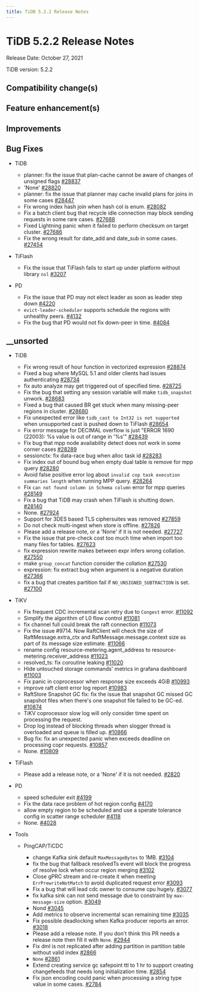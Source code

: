 ```yaml
---
title: TiDB 5.2.2 Release Notes
---
```




# TiDB 5.2.2 Release Notes

Release Date: October 27, 2021

TiDB version: 5.2.2

## Compatibility change(s)

## Feature enhancement(s)

## Improvements

## Bug Fixes

+ TiDB

    - planner: fix the issue that plan-cache cannot be aware of changes of unsigned flags [#28837](https://github.com/pingcap/tidb/pull/28837)
    - 'None' [#28820](https://github.com/pingcap/tidb/pull/28820)
    - planner: fix the issue that planner may cache invalid plans for joins in some cases [#28447](https://github.com/pingcap/tidb/pull/28447)
    - Fix wrong index hash join when hash col is enum. [#28082](https://github.com/pingcap/tidb/pull/28082)
    - Fix a batch client bug that recycle idle connection may block sending requests in some rare cases. [#27688](https://github.com/pingcap/tidb/pull/27688)
    - Fixed Lightning panic when it failed to perform checksum on target cluster. [#27686](https://github.com/pingcap/tidb/pull/27686)
    - Fix the wrong result for date_add and date_sub in some cases. [#27454](https://github.com/pingcap/tidb/pull/27454)

+ TiFlash

    - Fix the issue that TiFlash fails to start up under platform without library `nsl` [#3207](https://github.com/pingcap/tics/pull/3207)

+ PD

    - Fix the issue that PD may not elect leader as soon as leader step down [#4220](https://github.com/tikv/pd/pull/4220)
    - `evict-leader-scheduler` supports schedule the regions with unhealthy peers. [#4132](https://github.com/tikv/pd/pull/4132)
    - Fix the bug that PD would not fix down-peer in time. [#4084](https://github.com/tikv/pd/pull/4084)

## __unsorted

+ TiDB

    - Fix wrong result of hour function in vectorized expression [#28874](https://github.com/pingcap/tidb/pull/28874)
    - Fixed a bug where MySQL 5.1 and older clients had issues authenticating [#28734](https://github.com/pingcap/tidb/pull/28734)
    - fix auto analyze may get triggered out of specified time. [#28725](https://github.com/pingcap/tidb/pull/28725)
    - Fix the bug that setting any session variable will make `tidb_snapshot` unwork. [#28683](https://github.com/pingcap/tidb/pull/28683)
    - Fixed a bug that caused BR get stuck when many missing-peer regions in cluster. [#28680](https://github.com/pingcap/tidb/pull/28680)
    - Fix unexpected error like `tidb_cast to Int32 is not supported` when unsupported cast is pushed down to TiFlash [#28654](https://github.com/pingcap/tidb/pull/28654)
    - Fix error message for DECIMAL overflow is just "ERROR 1690 (22003): %s value is out of range in '%s'" [#28439](https://github.com/pingcap/tidb/pull/28439)
    - Fix bug that mpp node availability detect does not work in some corner cases [#28289](https://github.com/pingcap/tidb/pull/28289)
    - sessionctx: fix data-race bug when alloc task id [#28283](https://github.com/pingcap/tidb/pull/28283)
    - Fix index out of bound bug when empty dual table is remove for mpp query [#28280](https://github.com/pingcap/tidb/pull/28280)
    - Avoid false positive error log about `invalid cop task execution summaries length` when running MPP query. [#28264](https://github.com/pingcap/tidb/pull/28264)
    - Fix `can not found column in Schema column` error for mpp queries [#28149](https://github.com/pingcap/tidb/pull/28149)
    - Fix a bug that TiDB may crash when TiFlash is shutting down. [#28140](https://github.com/pingcap/tidb/pull/28140)
    - None. [#27924](https://github.com/pingcap/tidb/pull/27924)
    - Support for 3DES based TLS ciphersuites was removed [#27859](https://github.com/pingcap/tidb/pull/27859)
    - Do not check multi-ingest when store is offline. [#27826](https://github.com/pingcap/tidb/pull/27826)
    - Please add a release note, or a 'None' if it is not needed. [#27727](https://github.com/pingcap/tidb/pull/27727)
    - Fix the issue that pre-check cost too much time when import too many files for tables. [#27623](https://github.com/pingcap/tidb/pull/27623)
    - fix expression rewrite makes between expr infers wrong collation. [#27550](https://github.com/pingcap/tidb/pull/27550)
    - make `group_concat` function consider the collation [#27530](https://github.com/pingcap/tidb/pull/27530)
    - expression: fix extract bug when argument is a negative duration [#27366](https://github.com/pingcap/tidb/pull/27366)
    - fix a bug that creates partition fail if `NO_UNSIGNED_SUBTRACTION` is set. [#27100](https://github.com/pingcap/tidb/pull/27100)

+ TiKV

    - Fix frequent CDC incremental scan retry due to `Congest` error. [#11092](https://github.com/tikv/tikv/pull/11092)
    - Simplify the algorithm of L0 flow control [#11081](https://github.com/tikv/tikv/pull/11081)
    - fix channel full could break the raft connection [#11073](https://github.com/tikv/tikv/pull/11073)
    - Fix the issue #9714. Now RaftClient will check the size of RaftMessage.extra_ctx and RaftMessage.message.context size as part of its message size estimate. [#11066](https://github.com/tikv/tikv/pull/11066)
    - rename config resource-metering.agent_address to resource-metering.receiver_address [#11023](https://github.com/tikv/tikv/pull/11023)
    - resolved_ts: fix coroutine leaking [#11020](https://github.com/tikv/tikv/pull/11020)
    - Hide untouched storage commands' metrics in grafana dashboard [#11003](https://github.com/tikv/tikv/pull/11003)
    - Fix panic in coprocessor when response size exceeds 4GiB [#10993](https://github.com/tikv/tikv/pull/10993)
    - improve raft client error log report [#10983](https://github.com/tikv/tikv/pull/10983)
    - RaftStore Snapshot GC fix: fix the issue that snapshot GC missed GC snapshot files when there's one snapshot file failed to be GC-ed. [#10874](https://github.com/tikv/tikv/pull/10874)
    - TiKV coprocessor slow log will only consider time spent on processing the request. 
    - Drop log instead of blocking threads when slogger thread is overloaded and queue is filled up. [#10866](https://github.com/tikv/tikv/pull/10866)
    - Bug fix: fix an unexpected panic when exceeds deadline on processing copr requests. [#10857](https://github.com/tikv/tikv/pull/10857)
    - None. [#10809](https://github.com/tikv/tikv/pull/10809)

+ TiFlash

    - Please add a release note, or a 'None' if it is not needed. [#2820](https://github.com/pingcap/tics/pull/2820)

+ PD

    - speed scheduler exit [#4199](https://github.com/tikv/pd/pull/4199)
    - Fix the data race problem of hot region config [#4170](https://github.com/tikv/pd/pull/4170)
    - allow empty region to be scheduled and use a sperate tolerance config in scatter range scheduler [#4118](https://github.com/tikv/pd/pull/4118)
    - None. [#4028](https://github.com/tikv/pd/pull/4028)

+ Tools

    + PingCAP/TiCDC

        - change Kafka sink default `MaxMessageBytes` to 1MB. [#3104](https://github.com/pingcap/ticdc/pull/3104)
        - fix the bug that fallback resolvedTs event  will block the progress of resolve lock when occur region merging [#3102](https://github.com/pingcap/ticdc/pull/3102)
        - Close gPRC stream and re-create it when meeting `ErrPrewriteNotMatch` to avoid duplicated request error [#3093](https://github.com/pingcap/ticdc/pull/3093)
        - Fix a bug that will lead cdc owner to consume cpu hugely. [#3077](https://github.com/pingcap/ticdc/pull/3077)
        - fix kafka sink can not send message due to constraint by `max-message-size` option. [#3049](https://github.com/pingcap/ticdc/pull/3049)
        - Nond [#3045](https://github.com/pingcap/ticdc/pull/3045)
        - Add metrics to observe incremental scan remaining time [#3035](https://github.com/pingcap/ticdc/pull/3035)
        - Fix possible deadlocking when Kafka producer reports an error. [#3018](https://github.com/pingcap/ticdc/pull/3018)
        - Please add a release note. If you don't think this PR needs a release note then fill it with `None`. [#2944](https://github.com/pingcap/ticdc/pull/2944)
        - Fix dml is not replicated after adding partition in partition table without valid index [#2866](https://github.com/pingcap/ticdc/pull/2866)
        - `None` [#2861](https://github.com/pingcap/ticdc/pull/2861)
        - Extend creating service gc safepoint ttl to 1 hr to support creating changefeeds that needs long initialization time. [#2854](https://github.com/pingcap/ticdc/pull/2854)
        - Fix json encoding could panic when processing a string type value in some cases. [#2784](https://github.com/pingcap/ticdc/pull/2784)
